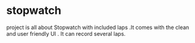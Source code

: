 # stopwatch
project is all about Stopwatch with included laps .It comes with the clean and user friendly UI . It can record several laps.
